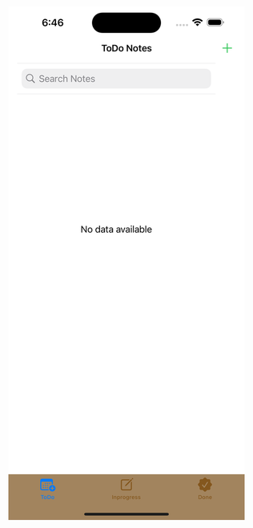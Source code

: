 ![](https://github.com/YoussifHany51/ToDoApp/blob/main/Simulator%20Screenshot%20-%20iPhone%2015%20Plus%20-%202024-08-01%20at%2018.46.35.png?raw=true)
